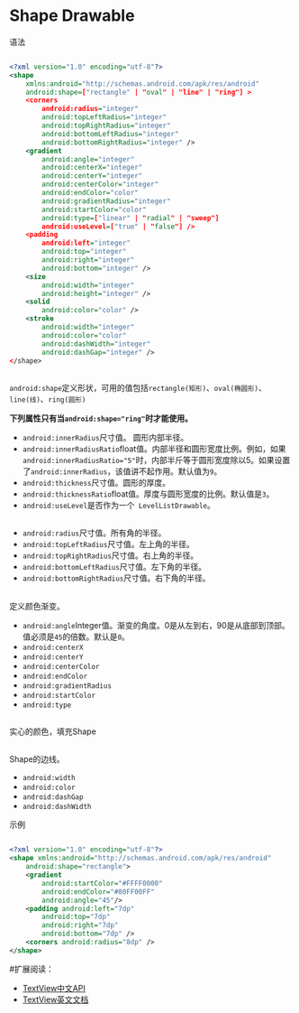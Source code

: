 
# Shape Drawable

语法

```xml

<?xml version="1.0" encoding="utf-8"?>
<shape
    xmlns:android="http://schemas.android.com/apk/res/android"
    android:shape=["rectangle" | "oval" | "line" | "ring"] >
    <corners
        android:radius="integer"
        android:topLeftRadius="integer"
        android:topRightRadius="integer"
        android:bottomLeftRadius="integer"
        android:bottomRightRadius="integer" />
    <gradient
        android:angle="integer"
        android:centerX="integer"
        android:centerY="integer"
        android:centerColor="integer"
        android:endColor="color"
        android:gradientRadius="integer"
        android:startColor="color"
        android:type=["linear" | "radial" | "sweep"]
        android:useLevel=["true" | "false"] />
    <padding
        android:left="integer"
        android:top="integer"
        android:right="integer"
        android:bottom="integer" />
    <size
        android:width="integer"
        android:height="integer" />
    <solid
        android:color="color" />
    <stroke
        android:width="integer"
        android:color="color"
        android:dashWidth="integer"
        android:dashGap="integer" />
</shape>

```

## <shape>


`android:shape`定义形状，可用的值包括`rectangle(矩形)`、`oval(椭圆形)`、`line(线)`、`ring(圆形)`

**下列属性只有当`android:shape="ring"`时才能使用。**

* `android:innerRadius`尺寸值。 圆形内部半径。
* `android:innerRadiusRatio`float值。内部半径和圆形宽度比例。例如，如果` android:innerRadiusRatio="5"`时，内部半斤等于圆形宽度除以5。如果设置了`android:innerRadius`，该值讲不起作用。默认值为`9`。
* `android:thickness`尺寸值。圆形的厚度。
* `android:thicknessRatio`float值。厚度与圆形宽度的比例。默认值是`3`。
* `android:useLevel`是否作为一个` LevelListDrawable`。

## <corners>

* `android:radius`尺寸值。所有角的半径。
* `android:topLeftRadius`尺寸值。左上角的半径。
* `android:topRightRadius`尺寸值。右上角的半径。
* `android:bottomLeftRadius`尺寸值。左下角的半径。
* `android:bottomRightRadius`尺寸值。右下角的半径。

## <gradient>

定义颜色渐变。

* `android:angle`Integer值。渐变的角度。0是从左到右，90是从底部到顶部。值必须是`45`的倍数。默认是`0`。
* `android:centerX`
* `android:centerY`
* `android:centerColor`
* `android:endColor`
* `android:gradientRadius`
* `android:startColor`
* `android:type`

## <padding>

## <size>

## <solid>
实心的颜色，填充Shape

## <stroke>

Shape的边线。

* `android:width`
* `android:color`
* `android:dashGap`
* `android:dashWidth`

示例

```xml

<?xml version="1.0" encoding="utf-8"?>
<shape xmlns:android="http://schemas.android.com/apk/res/android"
    android:shape="rectangle">
    <gradient
        android:startColor="#FFFF0000"
        android:endColor="#80FF00FF"
        android:angle="45"/>
    <padding android:left="7dp"
        android:top="7dp"
        android:right="7dp"
        android:bottom="7dp" />
    <corners android:radius="8dp" />
</shape>

```



#扩展阅读：


* [TextView中文API](http://www.cnblogs.com/over140/archive/2010/08/27/1809745.html)
* [TextView英文文档](http://developer.android.com/reference/android/widget/TextView.html)